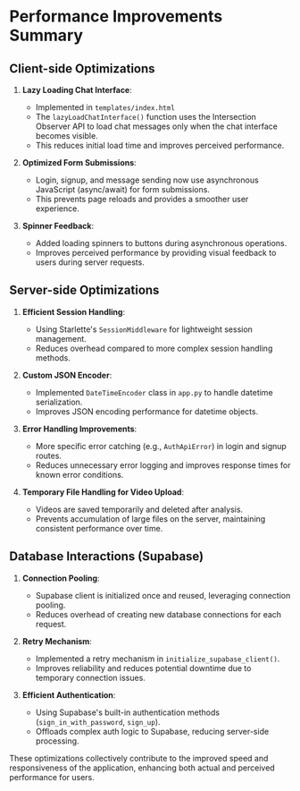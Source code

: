 # Performance Improvements Summary

## Client-side Optimizations

1. **Lazy Loading Chat Interface**: 
   - Implemented in `templates/index.html`
   - The `lazyLoadChatInterface()` function uses the Intersection Observer API to load chat messages only when the chat interface becomes visible.
   - This reduces initial load time and improves perceived performance.

2. **Optimized Form Submissions**: 
   - Login, signup, and message sending now use asynchronous JavaScript (async/await) for form submissions.
   - This prevents page reloads and provides a smoother user experience.

3. **Spinner Feedback**: 
   - Added loading spinners to buttons during asynchronous operations.
   - Improves perceived performance by providing visual feedback to users during server requests.

## Server-side Optimizations

1. **Efficient Session Handling**: 
   - Using Starlette's `SessionMiddleware` for lightweight session management.
   - Reduces overhead compared to more complex session handling methods.

2. **Custom JSON Encoder**: 
   - Implemented `DateTimeEncoder` class in `app.py` to handle datetime serialization.
   - Improves JSON encoding performance for datetime objects.

3. **Error Handling Improvements**: 
   - More specific error catching (e.g., `AuthApiError`) in login and signup routes.
   - Reduces unnecessary error logging and improves response times for known error conditions.

4. **Temporary File Handling for Video Upload**: 
   - Videos are saved temporarily and deleted after analysis.
   - Prevents accumulation of large files on the server, maintaining consistent performance over time.

## Database Interactions (Supabase)

1. **Connection Pooling**: 
   - Supabase client is initialized once and reused, leveraging connection pooling.
   - Reduces overhead of creating new database connections for each request.

2. **Retry Mechanism**: 
   - Implemented a retry mechanism in `initialize_supabase_client()`.
   - Improves reliability and reduces potential downtime due to temporary connection issues.

3. **Efficient Authentication**: 
   - Using Supabase's built-in authentication methods (`sign_in_with_password`, `sign_up`).
   - Offloads complex auth logic to Supabase, reducing server-side processing.

These optimizations collectively contribute to the improved speed and responsiveness of the application, enhancing both actual and perceived performance for users.
